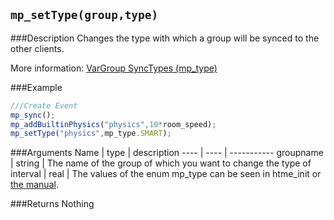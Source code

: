 ``mp_setType(group,type)``
--------------

###Description
Changes the type with which a group will be synced to the other clients.

More information: [VarGroup SyncTypes (mp_type)](concepts/synctypes)

###Example

```javascript
///Create Event
mp_sync();
mp_addBuiltinPhysics("physics",10*room_speed);
mp_setType("physics",mp_type.SMART);
```

###Arguments
Name | type | description
---- | ---- | -----------
groupname | string | The name of the group of which you want to change the type of
interval | real | The values of the enum mp_type can be seen in htme_init or [the manual](concepts/synctypes).

###Returns
Nothing